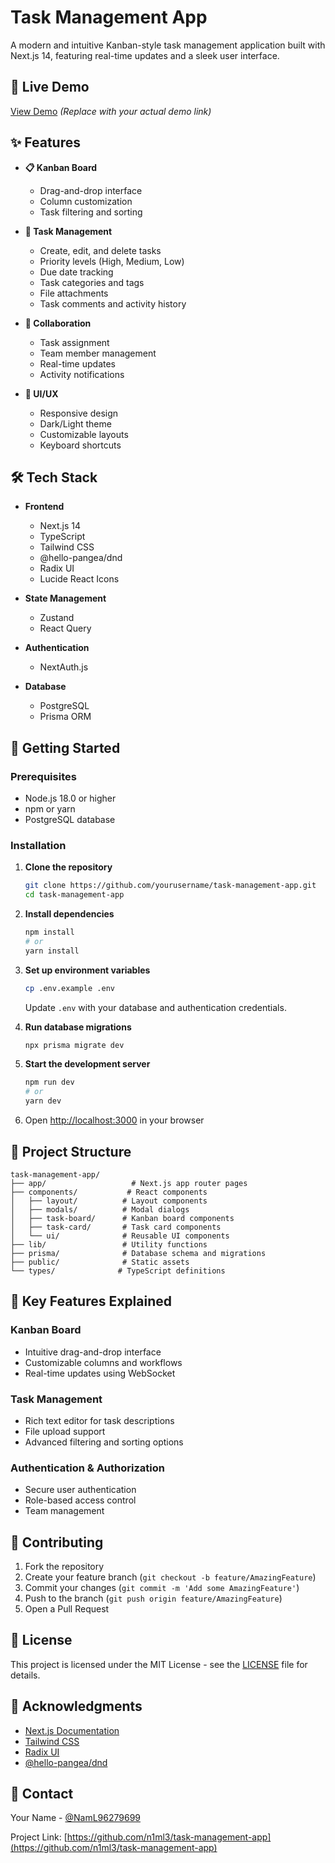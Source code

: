 # Task Management App

A modern and intuitive Kanban-style task management application built with Next.js 14, featuring real-time updates and a sleek user interface.

## 🚀 Live Demo

[View Demo](https://task-management-demo.vercel.app) _(Replace with your actual demo link)_

## ✨ Features

- **📋 Kanban Board**
  - Drag-and-drop interface
  - Column customization
  - Task filtering and sorting

- **📝 Task Management**
  - Create, edit, and delete tasks
  - Priority levels (High, Medium, Low)
  - Due date tracking
  - Task categories and tags
  - File attachments
  - Task comments and activity history

- **👥 Collaboration**
  - Task assignment
  - Team member management
  - Real-time updates
  - Activity notifications

- **🎨 UI/UX**
  - Responsive design
  - Dark/Light theme
  - Customizable layouts
  - Keyboard shortcuts

## 🛠️ Tech Stack

- **Frontend**
  - Next.js 14
  - TypeScript
  - Tailwind CSS
  - @hello-pangea/dnd
  - Radix UI
  - Lucide React Icons

- **State Management**
  - Zustand
  - React Query

- **Authentication**
  - NextAuth.js

- **Database**
  - PostgreSQL
  - Prisma ORM

## 🚀 Getting Started

### Prerequisites

- Node.js 18.0 or higher
- npm or yarn
- PostgreSQL database

### Installation

1. **Clone the repository**
   ```bash
   git clone https://github.com/yourusername/task-management-app.git
   cd task-management-app
   ```

2. **Install dependencies**
   ```bash
   npm install
   # or
   yarn install
   ```

3. **Set up environment variables**
   ```bash
   cp .env.example .env
   ```
   Update `.env` with your database and authentication credentials.

4. **Run database migrations**
   ```bash
   npx prisma migrate dev
   ```

5. **Start the development server**
   ```bash
   npm run dev
   # or
   yarn dev
   ```

6. Open [http://localhost:3000](http://localhost:3000) in your browser

## 📁 Project Structure

```
task-management-app/
├── app/                   # Next.js app router pages
├── components/           # React components
│   ├── layout/          # Layout components
│   ├── modals/          # Modal dialogs
│   ├── task-board/      # Kanban board components
│   ├── task-card/       # Task card components
│   └── ui/              # Reusable UI components
├── lib/                 # Utility functions
├── prisma/              # Database schema and migrations
├── public/              # Static assets
└── types/              # TypeScript definitions
```

## 🔑 Key Features Explained

### Kanban Board
- Intuitive drag-and-drop interface
- Customizable columns and workflows
- Real-time updates using WebSocket

### Task Management
- Rich text editor for task descriptions
- File upload support
- Advanced filtering and sorting options

### Authentication & Authorization
- Secure user authentication
- Role-based access control
- Team management

## 🤝 Contributing

1. Fork the repository
2. Create your feature branch (`git checkout -b feature/AmazingFeature`)
3. Commit your changes (`git commit -m 'Add some AmazingFeature'`)
4. Push to the branch (`git push origin feature/AmazingFeature`)
5. Open a Pull Request

## 📝 License

This project is licensed under the MIT License - see the [LICENSE](LICENSE) file for details.

## 👏 Acknowledgments

- [Next.js Documentation](https://nextjs.org/docs)
- [Tailwind CSS](https://tailwindcss.com)
- [Radix UI](https://www.radix-ui.com)
- [@hello-pangea/dnd](https://github.com/hello-pangea/dnd)

## 📧 Contact

Your Name - [@NamL96279699](https://x.com/NamL96279699)

Project Link: [https://github.com/n1ml3/task-management-app](https://github.com/n1ml3/task-management-app)
